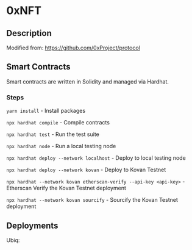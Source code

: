 # 0xNFT

## Description

Modified from: https://github.com/0xProject/protocol

## Smart Contracts

Smart contracts are written in Solidity and managed via Hardhat.

### Steps

`yarn install` - Install packages

`npx hardhat compile` - Compile contracts

`npx hardhat test` - Run the test suite

`npx hardhat node` - Run a local testing node

`npx hardhat deploy --network localhost` - Deploy to local testing node

`npx hardhat deploy --network kovan` - Deploy to Kovan Testnet

`npx hardhat --network kovan etherscan-verify --api-key <api-key>` - Etherscan Verify the Kovan Testnet deployment

`npx hardhat --network kovan sourcify` - Sourcify the Kovan Testnet deployment

## Deployments

Ubiq:
